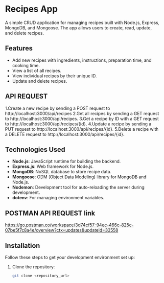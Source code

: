 # Recipes App

A simple CRUD application for managing recipes built with Node.js, Express, MongoDB, and Mongoose. The app allows users to create, read, update, and delete recipes.

## Features

- Add new recipes with ingredients, instructions, preparation time, and cooking time.
- View a list of all recipes.
- View individual recipes by their unique ID.
- Update and delete recipes.
## API REQUEST
1.Create a new recipe by sending a POST request to http://localhost:3000/api/recipes 
2.Get all recipes by sending a GET request to http://localhost:3000/api/recipes.
3.Get a recipe by ID with a GET request to http://localhost:3000/api/recipes/{id}.
4.Update a recipe by sending a PUT request to http://localhost:3000/api/recipes/{id}.
5.Delete a recipe with a DELETE request to http://localhost:3000/api/recipes/{id}.

## Technologies Used

- **Node.js**: JavaScript runtime for building the backend.
- **Express.js**: Web framework for Node.js.
- **MongoDB**: NoSQL database to store recipe data.
- **Mongoose**: ODM (Object Data Modeling) library for MongoDB and Node.js.
- **Nodemon**: Development tool for auto-reloading the server during development.
- **dotenv**: For managing environment variables.

## POSTMAN API REQUEST link
https://go.postman.co/workspace/3d74cf57-94ec-466c-825c-07be5f7c8a4e/overview?ctx=updates&updateId=33558

## Installation

Follow these steps to get your development environment set up:

1. Clone the repository:

   ```bash
   git clone <repository_url>

